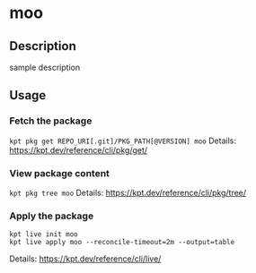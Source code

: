 # moo

## Description
sample description

## Usage

### Fetch the package
`kpt pkg get REPO_URI[.git]/PKG_PATH[@VERSION] moo`
Details: https://kpt.dev/reference/cli/pkg/get/

### View package content
`kpt pkg tree moo`
Details: https://kpt.dev/reference/cli/pkg/tree/

### Apply the package
```
kpt live init moo
kpt live apply moo --reconcile-timeout=2m --output=table
```
Details: https://kpt.dev/reference/cli/live/
